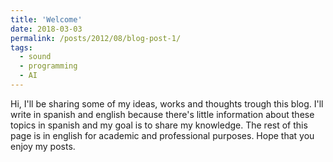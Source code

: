 ```yaml
---
title: 'Welcome'
date: 2018-03-03
permalink: /posts/2012/08/blog-post-1/
tags:
  - sound
  - programming
  - AI
---
```


Hi, I'll be sharing some of my ideas, works and thoughts trough this blog. I'll write in spanish and english
because there's little information about these topics in spanish and my goal is to share my knowledge. The rest
of this page is in english for academic and professional purposes.
Hope that you enjoy my posts.

